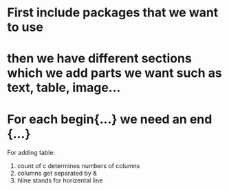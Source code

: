 # First include packages that we want to use
# then we have different sections which we add parts we want such as text, table, image...
# For each begin{...} we need an end {...}
For adding table: 
1. count of c determines numbers of columns
2. columns get separated by &
3. hline stands for horizental line 